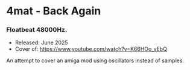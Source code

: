 # 4mat - Back Again

### **Floatbeat 48000Hz.**

- Released: June 2025
- Cover of: https://www.youtube.com/watch?v=K66HOo_vEbQ

An attempt to cover an amiga mod using oscillators instead of samples.
